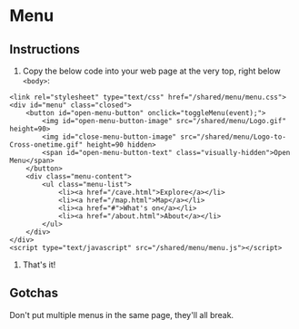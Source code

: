 # Menu

## Instructions

1. Copy the below code into your web page at the very top, right below `<body>`:
```
<link rel="stylesheet" type="text/css" href="/shared/menu/menu.css">
<div id="menu" class="closed">
    <button id="open-menu-button" onclick="toggleMenu(event);">
        <img id="open-menu-button-image" src="/shared/menu/Logo.gif" height=90>
        <img id="close-menu-button-image" src="/shared/menu/Logo-to-Cross-onetime.gif" height=90 hidden>
        <span id="open-menu-button-text" class="visually-hidden">Open Menu</span>
    </button>
    <div class="menu-content">
        <ul class="menu-list">
            <li><a href="/cave.html">Explore</a></li>
            <li><a href="/map.html">Map</a></li>
            <li><a href="#">What's on</a></li>
            <li><a href="/about.html">About</a></li>
        </ul>	
    </div>
</div>
<script type="text/javascript" src="/shared/menu/menu.js"></script>

```
1. That's it!

## Gotchas

Don't put multiple menus in the same page, they'll all break.
